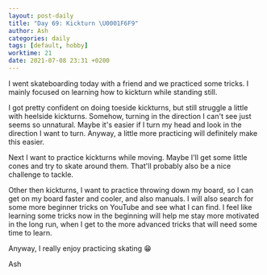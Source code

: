 ```yaml
---
layout: post-daily
title: "Day 69: Kickturn \U0001F6F9"
author: Ash
categories: daily
tags: [default, hobby]
worktime: 21
date: 2021-07-08 23:31 +0200
---
```

I went skateboarding today with a friend and we practiced some tricks. I mainly focused on learning how to kickturn while standing still.

I got pretty confident on doing toeside kickturns, but still struggle a little with heelside kickturns. Somehow, turning in the direction I can't see just seems so unnatural. Maybe it's easier if I turn my head and look in the direction I want to turn. Anyway, a little more practicing will definitely make this easier.

Next I want to practice kickturns while moving. Maybe I'll get some little cones and try to skate around them. That'll probably also be a nice challenge to tackle.

Other then kickturns, I want to practice throwing down my board, so I can get on my board faster and cooler, and also manuals. I will also search for some more beginner tricks on YouTube and see what I can find. I feel like learning some tricks now in the beginning will help me stay more motivated in the long run, when I get to the more advanced tricks that will need some time to learn.

Anyway, I really enjoy practicing skating 😁

Ash
